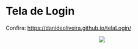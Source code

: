 # Tela de Login

Confira: https://danideoliveira.github.io/telaLogin/

<p align="center">
	<img src="print/home.png">
</p>

